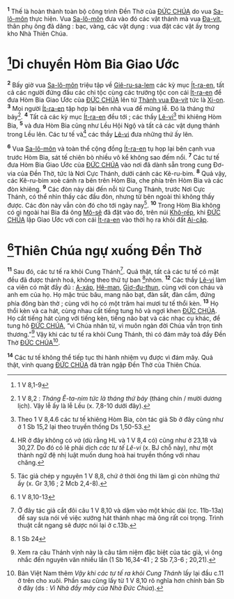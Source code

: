<sup><b>1</b></sup> Thế là hoàn thành toàn bộ công trình Đền Thờ của [ĐỨC CHÚA]() do vua [Sa-lô-môn]() thực hiện. Vua [Sa-lô-môn]() đưa vào đó các vật thánh mà vua [Đa-vít](), thân phụ ông đã dâng : bạc, vàng, các vật dụng : vua đặt các vật ấy trong kho Nhà Thiên Chúa.


# [^1*]Di chuyển Hòm Bia Giao Ước
<sup><b>2</b></sup> Bấy giờ vua [Sa-lô-môn]() triệu tập về [Giê-ru-sa-lem]() các kỳ mục [Ít-ra-en](), tất cả các người đứng đầu các chi tộc cùng các trưởng tộc con cái [Ít-ra-en]() để đưa Hòm Bia Giao Ước của [ĐỨC CHÚA]() lên từ [Thành vua Đa-vít]() tức là [Xi-on](). <sup><b>3</b></sup> Mọi người [Ít-ra-en]() tập hợp lại bên nhà vua để mừng lễ. Đó là tháng thứ bảy[^1]. <sup><b>4</b></sup> Tất cả các kỳ mục [Ít-ra-en]() đều tới ; các thầy [Lê-vi]()[^2] thì khiêng Hòm Bia, <sup><b>5</b></sup> và đưa Hòm Bia cũng như Lều Hội Ngộ và tất cả các vật dụng thánh trong Lều lên. Các tư tế và[^3] các thầy [Lê-vi]() đưa những thứ ấy lên.

<sup><b>6</b></sup> Vua [Sa-lô-môn]() và toàn thể cộng đồng [Ít-ra-en]() tụ họp lại bên cạnh vua trước Hòm Bia, sát tế chiên bò nhiều vô kể không sao đếm nổi. <sup><b>7</b></sup> Các tư tế đưa Hòm Bia Giao Ước của [ĐỨC CHÚA]() vào nơi đã dành sẵn trong cung Đơ-via của Đền Thờ, tức là Nơi Cực Thánh, dưới cánh các Kê-ru-bim. <sup><b>8</b></sup> Quả vậy, các Kê-ru-bim xoè cánh ra bên trên Hòm Bia, che phía trên Hòm Bia và các đòn khiêng. <sup><b>9</b></sup> Các đòn này dài đến nỗi từ Cung Thánh, trước Nơi Cực Thánh, có thể nhìn thấy các đầu đòn, nhưng từ bên ngoài thì không thấy được. Các đòn này vẫn còn đó cho tới ngày nay[^4]. <sup><b>10</b></sup> Trong Hòm Bia không có gì ngoài hai Bia đá ông [Mô-sê]() đã đặt vào đó, trên núi [Khô-rếp](), khi [ĐỨC CHÚA]() lập Giao Ước với con cái [Ít-ra-en]() vào thời họ ra khỏi đất [Ai-cập]().


# [^2*]Thiên Chúa ngự xuống Đền Thờ
<sup><b>11</b></sup> Sau đó, các tư tế ra khỏi Cung Thánh[^5]. Quả thật, tất cả các tư tế có mặt đều đã được thánh hoá, không theo thứ tự ban [^3*]nhóm. <sup><b>12</b></sup> Các thầy [Lê-vi]() làm ca viên có mặt đầy đủ : [A-xáp](), [Hê-man](), [Giơ-đu-thun](), cùng với con cháu và anh em của họ. Họ mặc trúc bâu, mang não bạt, đàn sắt, đàn cầm, đứng phía đông bàn thờ ; cùng với họ có một trăm hai mươi tư tế thổi kèn. <sup><b>13</b></sup> Họ thổi kèn và ca hát, cùng nhau cất tiếng tung hô và ngợi khen [ĐỨC CHÚA](). Họ cất tiếng hát cùng với tiếng kèn, tiếng não bạt và các nhạc cụ khác, để tung hô [ĐỨC CHÚA](), “vì Chúa nhân từ, vì muôn ngàn đời Chúa vẫn trọn tình thương.”[^6] Vậy khi các tư tế ra khỏi Cung Thánh, thì có đám mây toả đầy Đền Thờ [ĐỨC CHÚA]()[^7].

<sup><b>14</b></sup> Các tư tế không thể tiếp tục thi hành nhiệm vụ được vì đám mây. Quả thật, vinh quang [ĐỨC CHÚA]() đã tràn ngập Đền Thờ của Thiên Chúa.

[^1]: 1 V 8,2 : *Tháng Ê-ta-nim tức là tháng thứ bảy* (tháng chín / mười dương lịch). Vậy lễ ấy là lễ Lều (x. 7,8-10 dưới đây).
[^2]: Theo 1 V 8,4.6 các tư tế khiêng Hòm Bia, còn tác giả Sb ở đây cũng như ở 1 Sb 15,2 lại theo truyền thống Ds 1,50-53.
[^3]: HR ở đây không có *và* (dù rằng HL và 1 V 8,4 có) cũng như ở 23,18 và 30,27. Do đó có lẽ phải dịch *các tư tế Lê-vi* (x. BJ chỗ này), như một thành ngữ đệ nhị luật muốn dung hoà hai truyền thống với nhau chăng.
[^4]: Tác giả chép y nguyên 1 V 8,8, chứ ở thời ông thì làm gì còn những thứ ấy (x. Gr 3,16 ; 2 Mcb 2,4-8).
[^5]: Ở đây tác giả cắt đôi câu 1 V 8,10 và dặm vào một khúc dài (cc. 11b-13a) để say sưa nói về việc xướng hát thánh nhạc mà ông rất coi trọng. Trình thuật cắt ngang sẽ được nói lại ở c.13b.
[^6]: Xem ra câu Thánh vịnh này là câu tâm niệm đặc biệt của tác giả, vì ông nhắc đến nguyên văn nhiều lần (1 Sb 16,34-41 ; 2 Sb 7,3-6 ; 20,21).
[^7]: Bản Việt Nam thêm *Vậy khi các tư tế ra khỏi Cung Thánh* lấy lại đầu c.11 ở trên cho xuôi. Phần sau cũng lấy từ 1 V 8,10 rõ nghĩa hơn chính bản Sb ở đây (ds : *Vì Nhà đầy mây của Nhà Đức Chúa*).
[^1*]: 1 V 8,1-9
[^2*]: 1 V 8,10-13
[^3*]: 1 Sb 24